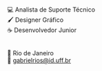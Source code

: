 💻  Analista de Suporte Técnico <br>
🖌️  Designer Gráfico <br>
☕   Desenvolvedor Junior <br><br>

📍  Rio de Janeiro <br>
📧  gabrielrios@id.uff.br
